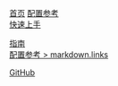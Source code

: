 <!-- 相对路径 -->
[首页](../README.md)
[配置参考](../reference/config.md)  
[快速上手](getting-started.md)
<!-- 绝对路径 -->
[指南](/zh/guide/README.md)  
[配置参考 > markdown.links](/zh/reference/config.md#links)
<!-- URL -->
[GitHub](https://github.com) 
